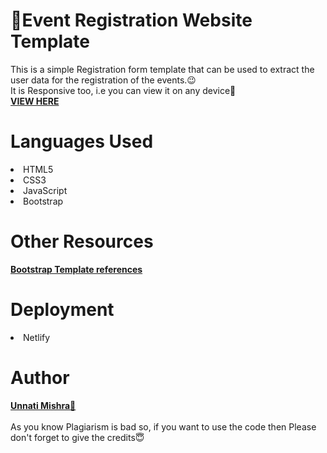 # 📍Event Registration Website Template

This is a simple Registration form template that can be used to extract the user data for the registration of the events.😉
<br>It is Responsive too, i.e you can view it on any device📱<br>
<b><a href="https://event-registration.netlify.app/">VIEW HERE</a></b>


<h1>Languages Used</h1>
<li>HTML5</li>
<li>CSS3</li>
<li>JavaScript</li>
<li>Bootstrap</li>

<h1>Other Resources</h1>
<b><a href="bootstrapmade.com">Bootstrap Template references</a></b>





<h1>Deployment</h1>
<li>Netlify</li>

<h1>Author</h1>
 <a href="https://linktr.ee/Ping_Unnati"> <b>Unnati Mishra🙎</b></a>
  <br><br>
  As you know Plagiarism is bad so, if you want to use the code then Please don't forget to give the credits😇
  
